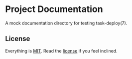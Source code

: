 # Project Documentation

A mock documentation directory for testing task-deploy(7).

## License

Everything is [MIT](http://en.wikipedia.org/wiki/MIT_License). Read the [license](/freeformsystems/strike/blob/master/LICENSE) if you feel inclined.